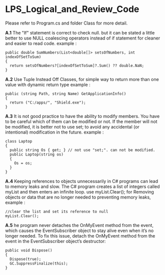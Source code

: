 # LPS_Logical_and_Review_Code

Please refer to Program.cs and folder Class for more detail.

**A.1** The "If" statement is correct to check null. but it can be stated a little better to use NULL coalescing operators instead of if statement for cleaner and easier to read code.
example :
```
public double SumNumbers(List<double[]> setsOfNumbers, int indexOfSetToSum)
{
  return setsOfNumbers?[indexOfSetToSum]?.Sum() ?? double.NaN;
}
```
**A.2** Use Tuple Instead Off Classes, for simple way to return more than one value with dynamic return type
example :
```
public (string Path, string Name) GetApplicationInfo()
{
  return ("C:/apps/", "Shield.exe");
}
```
**A.3** It is not good practice to have the ability to modify members. You have to be careful which of them can be modified or not. If the member will not be modified, it is better not to use set; to avoid any accidental (or intentional) modification in the future.
 example :
```
class Laptop
{
  public string Os { get; } // not use "set;". can not be modified.
  public Laptop(string os)
  {
    Os = os;
  }
}
```
**A.4** Keeping references to objects unnecessarily in C# programs can lead to memory leaks and slow. The C# program creates a list of integers called myList and then enters an infinite loop.
use myList.Clear(); for Removing objects or data that are no longer needed to preventing memory leaks, example :
```
//clear the list and set its reference to null 
myList.Clear();
```

**A.5** he program never detaches the OnMyEvent method from the event, which causes the EventSubscriber object to stay alive even when it’s no longer needed.
To fix this issue, detach the OnMyEvent method from the event in the EventSubscriber object’s destructor:
```
public void Dispose() 
{ 
  Dispose(true); 
  GC.SuppressFinalize(this); 
} 
```
